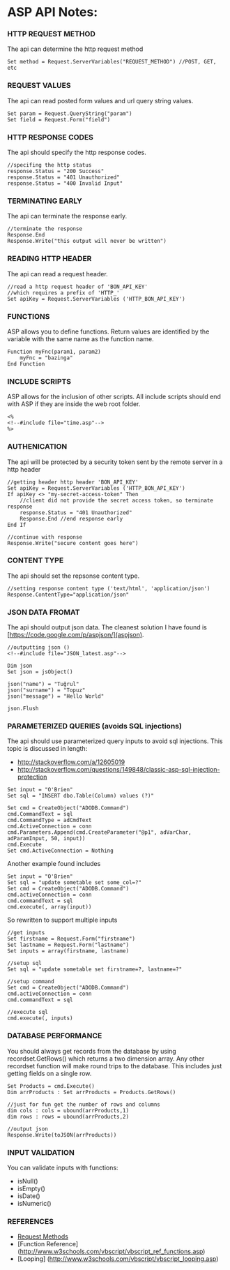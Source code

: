 # ASP API Notes:

### HTTP REQUEST METHOD
The api can determine the http request method
```
Set method = Request.ServerVariables("REQUEST_METHOD") //POST, GET, etc
```

### REQUEST VALUES
The api can read posted form values and url query string values.
```
Set param = Request.QueryString("param")
Set field = Request.Form("field")
```

### HTTP RESPONSE CODES
The api should specify the http response codes.

```
//specifing the http status
response.Status = "200 Success"
response.Status = "401 Unauthorized"
response.Status = "400 Invalid Input"
```

### TERMINATING EARLY
The api can terminate the response early.
```
//terminate the response
Response.End
Response.Write("this output will never be written")
```
### READING HTTP HEADER
The api can read a request header.
```
//read a http request header of 'BON_API_KEY'
//which requires a prefix of 'HTTP_'
Set apiKey = Request.ServerVariables ('HTTP_BON_API_KEY')
```
### FUNCTIONS
ASP allows you to define functions. Return values are identified by the variable
with the same name as the function name.
```
Function myFnc(param1, param2)
    myFnc = "bazinga"
End Function
```

### INCLUDE SCRIPTS
ASP allows for the inclusion of other scripts.  All include scripts should
end with ASP if they are inside the web root folder.
```
<%
<!--#include file="time.asp"-->
%>
```
### AUTHENICATION
The api will be protected by a security token sent by the remote server in a http header

```
//getting header http header 'BON_API_KEY'
Set apiKey = Request.ServerVariables ('HTTP_BON_API_KEY')
If apiKey <> "my-secret-access-token" Then
    //client did not provide the secret access token, so terminate response
    response.Status = "401 Unauthorized"
    Response.End //end response early
End If

//continue with response
Response.Write("secure content goes here")
```
### CONTENT TYPE
The api should set the repsonse content type.

```
//setting response content type ('text/html', 'application/json')
Response.ContentType="application/json"
```
### JSON DATA FROMAT
The api should output json data.  The cleanest solution I have found is
[https://code.google.com/p/aspjson/](aspjson).

```
//outputting json ()
<!--#include file="JSON_latest.asp"-->

Dim json
Set json = jsObject()

json("name") = "Tuğrul"
json("surname") = "Topuz"
json("message") = "Hello World"

json.Flush
```

### PARAMETERIZED QUERIES (avoids SQL injections)
The api should use parameterized query inputs to avoid sql injections.  This topic is
discussed in length:

+   http://stackoverflow.com/a/12605019
+   http://stackoverflow.com/questions/149848/classic-asp-sql-injection-protection

```
Set input = "O'Brien"
Set sql = "INSERT dbo.Table(Column) values (?)"

Set cmd = CreateObject("ADODB.Command")
cmd.CommandText = sql
cmd.CommandType = adCmdText
cmd.ActiveConnection = conn
cmd.Parameters.Append(cmd.CreateParameter("@p1", adVarChar, adParamInput, 50, input))
cmd.Execute
Set cmd.ActiveConnection = Nothing
```

Another example found includes
```
Set input = "O'Brien"
Set sql = "update sometable set some_col=?"
Set cmd = CreateObject("ADODB.Command")
cmd.activeConnection = conn
cmd.commandText = sql
cmd.execute(, array(input))
```

So rewritten to support multiple inputs
```
//get inputs
Set firstname = Request.Form("firstname")
Set lastname = Request.Form("lastname")
Set inputs = array(firstname, lastname)

//setup sql
Set sql = "update sometable set firstname=?, lastname=?"

//setup command
Set cmd = CreateObject("ADODB.Command")
cmd.activeConnection = conn
cmd.commandText = sql

//execute sql
cmd.execute(, inputs)
```

### DATABASE PERFORMANCE

You should always get records from the database by using recordset.GetRows()
which returns a two dimension array.  Any other recordset function will make
round trips to the database. This includes just getting fields on a single row.
```
Set Products = cmd.Execute()
Dim arrProducts : Set arrProducts = Products.GetRows()

//just for fun get the number of rows and columns
dim cols : cols = ubound(arrProducts,1)
dim rows : rows = ubound(arrProducts,2)

//output json
Response.Write(toJSON(arrProducts))
```

### INPUT VALIDATION
You can validate inputs with functions:

+   isNull()
+   isEmpty()
+   isDate()
+   isNumeric()

### REFERENCES
+   [Request Methods](http://www.w3schools.com/asp/asp_ref_request.asp)
+   [Function Reference] (http://www.w3schools.com/vbscript/vbscript_ref_functions.asp)
+   [Looping] (http://www.w3schools.com/vbscript/vbscript_looping.asp)
